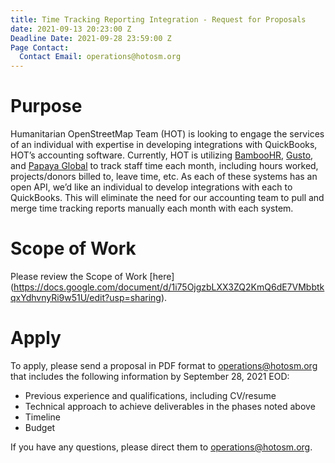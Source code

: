 ```yaml
---
title: Time Tracking Reporting Integration - Request for Proposals
date: 2021-09-13 20:23:00 Z
Deadline Date: 2021-09-28 23:59:00 Z
Page Contact:
  Contact Email: operations@hotosm.org
---
```


# Purpose
 
Humanitarian OpenStreetMap Team (HOT) is looking to engage the services of an individual with expertise in developing integrations with QuickBooks, HOT’s accounting software. Currently, HOT is utilizing [BambooHR](https://www.bamboohr.com/homepage-customer/), [Gusto](https://gusto.com/), and [Papaya Global](https://papayaglobal.com/?utm_term=papaya%20payroll&utm_campaign=DACH-Search-Brand-DesktopAndMobile-AllWeek&utm_source=adwords&utm_medium=ppc&hsa_acc=9309967209&hsa_cam=13691694939&hsa_grp=128049251270&hsa_ad=530404635779&hsa_src=g&hsa_tgt=aud-411598479514%3Akwd-367625023344&hsa_kw=papaya%20payroll&hsa_mt=e&hsa_net=adwords&hsa_ver=3&gclid=Cj0KCQjw0K-HBhDDARIsAFJ6UGg3ArAqBT25pL5Zgi0DPoT-xr8UuEqkzeGeotknJHVzNFtHLvdrRqcaAjnmEALw_wcB) to track staff time each month, including hours worked, projects/donors billed to, leave time, etc. As each of these systems has an open API, we’d like an individual to develop integrations with each to QuickBooks. This will eliminate the need for our accounting team to pull and merge time tracking reports manually each month with each system.
 
# Scope of Work
 
Please review the Scope of Work [here] (https://docs.google.com/document/d/1i75OjgzbLXX3ZQ2KmQ6dE7VMbbtkqxYdhvnyRi9w51U/edit?usp=sharing).

# Apply

To apply, please send a proposal in PDF format to operations@hotosm.org that includes the following information by September 28, 2021 EOD:
* Previous experience and qualifications, including CV/resume
* Technical approach to achieve deliverables in the phases noted above
* Timeline 
* Budget

If you have any questions, please direct them to operations@hotosm.org.
